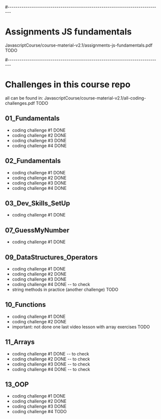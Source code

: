 #-------------------------------------------------------------------------------
# Assignments JS fundamentals
JavascriptCourse/course-material-v2.1/assignments-js-fundamentals.pdf TODO

#-------------------------------------------------------------------------------
# Challenges in this course repo

all can be found in:
JavascriptCourse/course-material-v2.1/all-coding-challenges.pdf TODO

## 01_Fundamentals
- coding challenge #1 DONE
- coding challenge #2 DONE
- coding challenge #3 DONE
- coding challenge #4 DONE

## 02_Fundamentals
- coding challenge #1 DONE
- coding challenge #2 DONE
- coding challenge #3 DONE
- coding challenge #4 DONE

## 03_Dev_Skills_SetUp
- coding challenge #1 DONE

## 07_GuessMyNumber
- coding challenge #1 DONE

## 09_DataStructures_Operators
- coding challenge #1 DONE
- coding challenge #2 DONE
- coding challenge #3 DONE
- coding challenge #4 DONE -- to check
- string methods in practice (another challenge) TODO

## 10_Functions
- coding challenge #1 DONE
- coding challenge #2 DONE
- important: not done one last video lesson with array exercises TODO

## 11_Arrays
- coding challenge #1 DONE -- to check
- coding challenge #2 DONE -- to check
- coding challenge #3 DONE -- to check
- coding challenge #4 DONE -- to check

## 13_OOP
- coding challenge #1 DONE
- coding challenge #2 DONE
- coding challenge #3 DONE
- coding challenge #4 TODO
